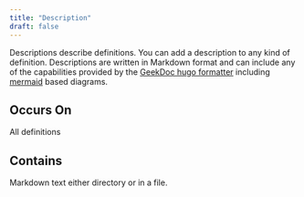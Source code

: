 ```yaml
---
title: "Description"
draft: false
---
```


Descriptions describe definitions. You can add a description to any kind of
definition. Descriptions are written in Markdown format and can include any
of the capabilities provided by the
[GeekDoc hugo formatter](https://geekdocs.de/usage/getting-started/)
including [mermaid](https://mermaid-js.github.io/mermaid/#/README) 
based diagrams.

## Occurs On
All definitions

## Contains
Markdown text either directory or in a file.